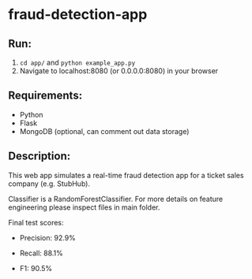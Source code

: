 # fraud-detection-app

## Run:

1. `cd app/` and `python example_app.py`
2. Navigate to localhost:8080 (or 0.0.0.0:8080) in your browser

## Requirements:

- Python
- Flask
- MongoDB (optional, can comment out data storage)

## Description:

This web app simulates a real-time fraud detection app for a ticket sales company (e.g. StubHub). 

Classifier is a RandomForestClassifier. For more details on feature engineering please inspect files in main folder. 

Final test scores: 

 - Precision: 92.9%
 
 - Recall: 88.1%
 
 - F1: 90.5%
